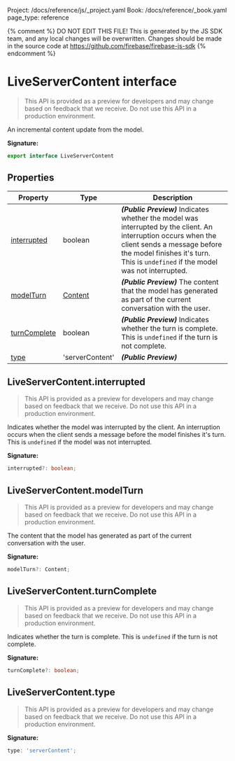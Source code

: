 Project: /docs/reference/js/_project.yaml
Book: /docs/reference/_book.yaml
page_type: reference

{% comment %}
DO NOT EDIT THIS FILE!
This is generated by the JS SDK team, and any local changes will be
overwritten. Changes should be made in the source code at
https://github.com/firebase/firebase-js-sdk
{% endcomment %}

# LiveServerContent interface
> This API is provided as a preview for developers and may change based on feedback that we receive. Do not use this API in a production environment.
> 

An incremental content update from the model.

<b>Signature:</b>

```typescript
export interface LiveServerContent 
```

## Properties

|  Property | Type | Description |
|  --- | --- | --- |
|  [interrupted](./ai.liveservercontent.md#liveservercontentinterrupted) | boolean | <b><i>(Public Preview)</i></b> Indicates whether the model was interrupted by the client. An interruption occurs when the client sends a message before the model finishes it's turn. This is <code>undefined</code> if the model was not interrupted. |
|  [modelTurn](./ai.liveservercontent.md#liveservercontentmodelturn) | [Content](./ai.content.md#content_interface) | <b><i>(Public Preview)</i></b> The content that the model has generated as part of the current conversation with the user. |
|  [turnComplete](./ai.liveservercontent.md#liveservercontentturncomplete) | boolean | <b><i>(Public Preview)</i></b> Indicates whether the turn is complete. This is <code>undefined</code> if the turn is not complete. |
|  [type](./ai.liveservercontent.md#liveservercontenttype) | 'serverContent' | <b><i>(Public Preview)</i></b> |

## LiveServerContent.interrupted

> This API is provided as a preview for developers and may change based on feedback that we receive. Do not use this API in a production environment.
> 

Indicates whether the model was interrupted by the client. An interruption occurs when the client sends a message before the model finishes it's turn. This is `undefined` if the model was not interrupted.

<b>Signature:</b>

```typescript
interrupted?: boolean;
```

## LiveServerContent.modelTurn

> This API is provided as a preview for developers and may change based on feedback that we receive. Do not use this API in a production environment.
> 

The content that the model has generated as part of the current conversation with the user.

<b>Signature:</b>

```typescript
modelTurn?: Content;
```

## LiveServerContent.turnComplete

> This API is provided as a preview for developers and may change based on feedback that we receive. Do not use this API in a production environment.
> 

Indicates whether the turn is complete. This is `undefined` if the turn is not complete.

<b>Signature:</b>

```typescript
turnComplete?: boolean;
```

## LiveServerContent.type

> This API is provided as a preview for developers and may change based on feedback that we receive. Do not use this API in a production environment.
> 

<b>Signature:</b>

```typescript
type: 'serverContent';
```
